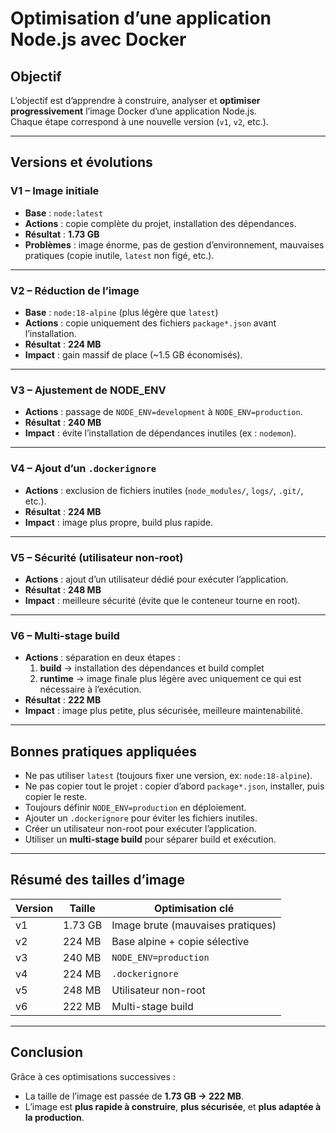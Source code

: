 # Optimisation d’une application Node.js avec Docker

## Objectif
L’objectif est d’apprendre à construire, analyser et **optimiser progressivement** l’image Docker d’une application Node.js.  
Chaque étape correspond à une nouvelle version (`v1`, `v2`, etc.).

---

## Versions et évolutions

### **V1 – Image initiale**
- **Base** : `node:latest`  
- **Actions** : copie complète du projet, installation des dépendances.  
- **Résultat** : **1.73 GB**  
- **Problèmes** : image énorme, pas de gestion d’environnement, mauvaises pratiques (copie inutile, `latest` non figé, etc.).

---

### **V2 – Réduction de l’image**
- **Base** : `node:18-alpine` (plus légère que `latest`)  
- **Actions** : copie uniquement des fichiers `package*.json` avant l’installation.  
- **Résultat** : **224 MB**  
- **Impact** : gain massif de place (~1.5 GB économisés).

---

### **V3 – Ajustement de NODE_ENV**
- **Actions** : passage de `NODE_ENV=development` à `NODE_ENV=production`.  
- **Résultat** : **240 MB**  
- **Impact** : évite l’installation de dépendances inutiles (ex : `nodemon`).

---

### **V4 – Ajout d’un `.dockerignore`**
- **Actions** : exclusion de fichiers inutiles (`node_modules/`, `logs/`, `.git/`, etc.).  
- **Résultat** : **224 MB**  
- **Impact** : image plus propre, build plus rapide.

---

### **V5 – Sécurité (utilisateur non-root)**
- **Actions** : ajout d’un utilisateur dédié pour exécuter l’application.  
- **Résultat** : **248 MB**  
- **Impact** : meilleure sécurité (évite que le conteneur tourne en root).

---

### **V6 – Multi-stage build**
- **Actions** : séparation en deux étapes :  
  1. **build** → installation des dépendances et build complet  
  2. **runtime** → image finale plus légère avec uniquement ce qui est nécessaire à l’exécution.  
- **Résultat** : **222 MB**  
- **Impact** : image plus petite, plus sécurisée, meilleure maintenabilité.

---

## Bonnes pratiques appliquées
- Ne pas utiliser `latest` (toujours fixer une version, ex: `node:18-alpine`).  
- Ne pas copier tout le projet : copier d’abord `package*.json`, installer, puis copier le reste.  
- Toujours définir `NODE_ENV=production` en déploiement.  
- Ajouter un `.dockerignore` pour éviter les fichiers inutiles.  
- Créer un utilisateur non-root pour exécuter l’application.  
- Utiliser un **multi-stage build** pour séparer build et exécution.

---

## Résumé des tailles d’image
| Version | Taille  | Optimisation clé |
|---------|---------|------------------|
| v1      | 1.73 GB | Image brute (mauvaises pratiques) |
| v2      | 224 MB  | Base alpine + copie sélective |
| v3      | 240 MB  | `NODE_ENV=production` |
| v4      | 224 MB  | `.dockerignore` |
| v5      | 248 MB  | Utilisateur non-root |
| v6      | 222 MB  | Multi-stage build |

---

## Conclusion
Grâce à ces optimisations successives :  
- La taille de l’image est passée de **1.73 GB → 222 MB**.  
- L’image est **plus rapide à construire**, **plus sécurisée**, et **plus adaptée à la production**.  
